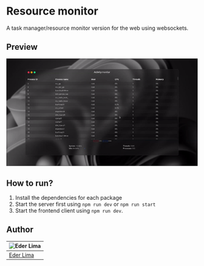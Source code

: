 # Resource monitor

A task manager/resource monitor version for the web using websockets.

## Preview

![Preview of the application](public/preview.gif)

## How to run?

1. Install the dependencies for each package
2. Start the server first using `npm run dev` or `npm run start`
3. Start the frontend client using `npm run dev`.

## Author

| ![Eder Lima](https://github.com/Nxrth-x.png?size=100) |
| ----------------------------------------------------- |
| [Eder Lima](https://github.com/Nxrth-x)               |
